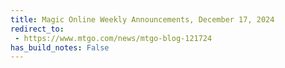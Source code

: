```yaml
---
title: Magic Online Weekly Announcements, December 17, 2024
redirect_to:
 - https://www.mtgo.com/news/mtgo-blog-121724
has_build_notes: False
---
```

